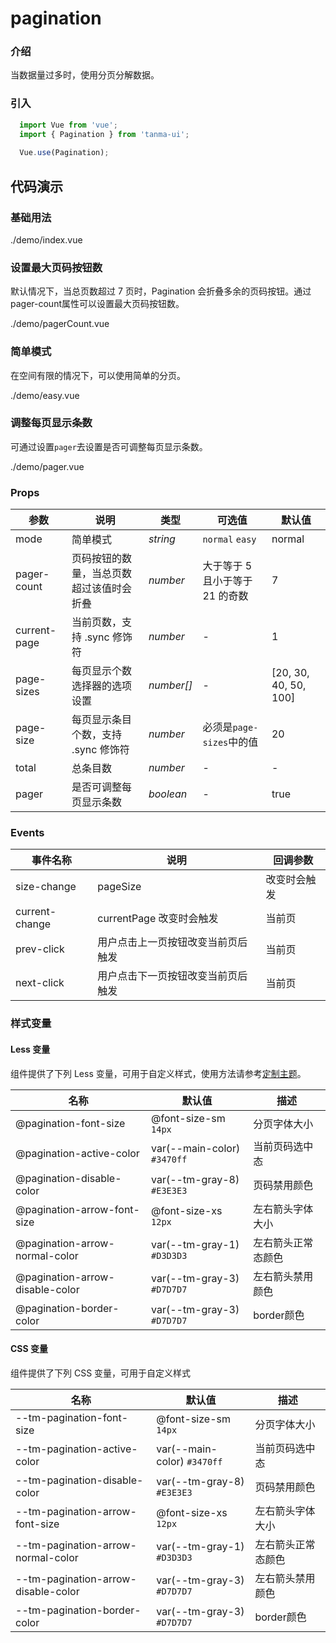 # pagination

### 介绍

当数据量过多时，使用分页分解数据。

### 引入

```js
  import Vue from 'vue';
  import { Pagination } from 'tanma-ui';
  
  Vue.use(Pagination);
```

## 代码演示

### 基础用法

<demo-code>./demo/index.vue</demo-code>

### 设置最大页码按钮数

默认情况下，当总页数超过 7 页时，Pagination 会折叠多余的页码按钮。通过pager-count属性可以设置最大页码按钮数。

<demo-code>./demo/pagerCount.vue</demo-code>

### 简单模式

在空间有限的情况下，可以使用简单的分页。

<demo-code>./demo/easy.vue</demo-code>

### 调整每页显示条数

可通过设置`pager`去设置是否可调整每页显示条数。

<demo-code>./demo/pager.vue</demo-code>

### Props

参数 | 说明 | 类型 | 可选值 | 默认值
-- | -- | -- | -- | --
mode | 简单模式 | _string_ | `normal` `easy` | normal
pager-count | 页码按钮的数量，当总页数超过该值时会折叠 | _number_ | 大于等于 5 且小于等于 21 的奇数 | 7
current-page | 当前页数，支持 .sync 修饰符 | _number_ | - | 1
page-sizes | 每页显示个数选择器的选项设置 | _number[]_ | - | [20, 30, 40, 50, 100]
page-size | 每页显示条目个数，支持 .sync 修饰符 | _number_ | 必须是`page-sizes`中的值 | 20
total | 总条目数 | _number_ | - | -
pager | 是否可调整每页显示条数 | _boolean_ | - | true

### Events

事件名称 | 说明 | 回调参数
-- | -- | --
size-change | pageSize | 改变时会触发 | 每页条数
current-change | currentPage 改变时会触发 | 当前页
prev-click | 用户点击上一页按钮改变当前页后触发 | 当前页
next-click | 用户点击下一页按钮改变当前页后触发 | 当前页

### 样式变量

#### Less 变量

组件提供了下列 Less 变量，可用于自定义样式，使用方法请参考[定制主题](#/theme)。

名称 | 默认值 | 描述
-- | -- | --
@pagination-font-size | @font-size-sm `14px` | 分页字体大小
@pagination-active-color | var(--main-color) `#3470ff` | 当前页码选中态
@pagination-disable-color | var(--tm-gray-8) `#E3E3E3` | 页码禁用颜色
@pagination-arrow-font-size | @font-size-xs `12px` | 左右箭头字体大小
@pagination-arrow-normal-color | var(--tm-gray-1) `#D3D3D3` | 左右箭头正常态颜色
@pagination-arrow-disable-color | var(--tm-gray-3) `#D7D7D7` | 左右箭头禁用颜色
@pagination-border-color | var(--tm-gray-3) `#D7D7D7`| border颜色

#### CSS 变量

组件提供了下列 CSS 变量，可用于自定义样式

名称 | 默认值 | 描述
-- | -- | --
--tm-pagination-font-size | @font-size-sm `14px` | 分页字体大小
--tm-pagination-active-color | var(--main-color) `#3470ff` | 当前页码选中态
--tm-pagination-disable-color | var(--tm-gray-8) `#E3E3E3` | 页码禁用颜色
--tm-pagination-arrow-font-size | @font-size-xs `12px` | 左右箭头字体大小
--tm-pagination-arrow-normal-color | var(--tm-gray-1) `#D3D3D3` | 左右箭头正常态颜色
--tm-pagination-arrow-disable-color | var(--tm-gray-3) `#D7D7D7` | 左右箭头禁用颜色
--tm-pagination-border-color | var(--tm-gray-3) `#D7D7D7`| border颜色